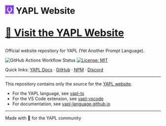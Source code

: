 # <img src="icon.png" alt="YAPL" width="28" height="28" /> YAPL Website

<p align="left">
	<a href="https://yapl-language.github.io" style="font-size:2rem; font-weight:bold; display:inline-block; margin: 0.5em 0;">
		🚀 Visit the YAPL Website
	</a>
</p>

Official website repository for YAPL (Yet Another Prompt Language).

<!-- badges -->

![GitHub Actions Workflow Status](https://img.shields.io/github/actions/workflow/status/yapl-language/yapl-language.github.io/pages.yml)
[![License: MIT](https://img.shields.io/badge/License-MIT-yellow.svg)](https://opensource.org/licenses/MIT)

Quick links: [YAPL Docs](https://yapl-language.github.io) · [GitHub](https://github.com/yapl-language/yapl-ts) · [NPM](https://www.npmjs.com/package/@yapl/yapl-ts) · [Discord](https://discord.gg/R5CsJHxTeZ)

---

This repository contains only the source for the [YAPL website](https://yapl-language.github.io).

- For the YAPL language, see [yapl-ts](https://github.com/yapl-language/yapl-ts)
- For the VS Code extension, see [yapl-vscode](https://github.com/yapl-language/yapl-vscode)
- For documentation, see [yapl-language.github.io](https://yapl-language.github.io)

---

Made with 💖 for the YAPL community
